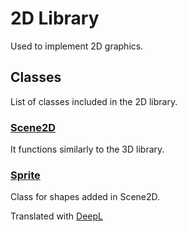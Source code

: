 # 2D Library

Used to implement 2D graphics.

## Classes

List of classes included in the 2D library.

### [Scene2D](/lib/2d/scene/index)

It functions similarly to the 3D library.

### [Sprite](/lib/2d/sprite/index)

Class for shapes added in Scene2D.

Translated with [DeepL](https://www.deepl.com/translator)